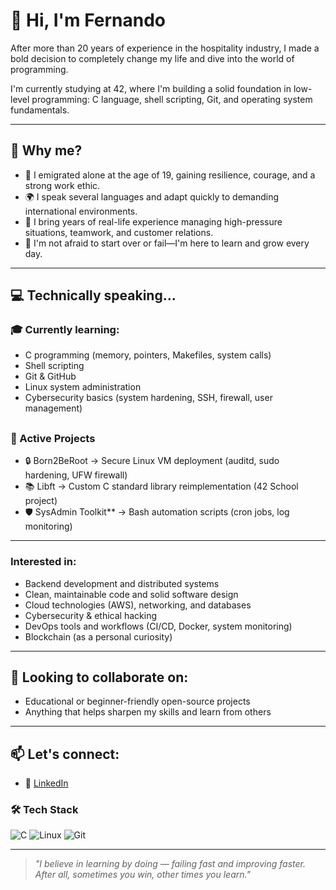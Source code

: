 # 👋 Hi, I'm Fernando

After more than 20 years of experience in the hospitality industry, I made a bold decision to completely change my life and dive into the world of programming.

I'm currently studying at 42, where I'm building a solid foundation in low-level programming: C language, shell scripting, Git, and operating system fundamentals.

---

## 🎯 Why me?

- 🛫 I emigrated alone at the age of 19, gaining resilience, courage, and a strong work ethic.
- 🌍 I speak several languages and adapt quickly to demanding international environments.
- 🧠 I bring years of real-life experience managing high-pressure situations, teamwork, and customer relations.
- 🔄 I'm not afraid to start over or fail—I'm here to learn and grow every day.

---

## 💻 Technically speaking...

### 🎓 Currently learning:

- C programming (memory, pointers, Makefiles, system calls)
- Shell scripting
- Git & GitHub
- Linux system administration
- Cybersecurity basics (system hardening, SSH, firewall, user management)
##

### 🔨 Active Projects  

- 🔒 Born2BeRoot → Secure Linux VM deployment (auditd, sudo hardening, UFW firewall)  
- 📚 Libft → Custom C standard library reimplementation (42 School project)  
- 🛡️ SysAdmin Toolkit** → Bash automation scripts (cron jobs, log monitoring)  

---

### Interested in:
- Backend development and distributed systems
- Clean, maintainable code and solid software design
- Cloud technologies (AWS), networking, and databases
- Cybersecurity & ethical hacking
- DevOps tools and workflows (CI/CD, Docker, system monitoring)
- Blockchain (as a personal curiosity)

---

## 🤝 Looking to collaborate on:
- Educational or beginner-friendly open-source projects
- Anything that helps sharpen my skills and learn from others

---

## 📫 Let's connect:
- 💼 [LinkedIn](https://www.linkedin.com/in/fvilpaz)
  
  
### 🛠️ Tech Stack

![C](https://img.shields.io/badge/-C-000?style=flat&logo=c)
![Linux](https://img.shields.io/badge/-Linux-000?style=flat&logo=linux)
![Git](https://img.shields.io/badge/-Git-000?style=flat&logo=git)

---

> _"I  believe in learning by doing — failing fast and improving faster. After all, sometimes you win, other times you learn."_

